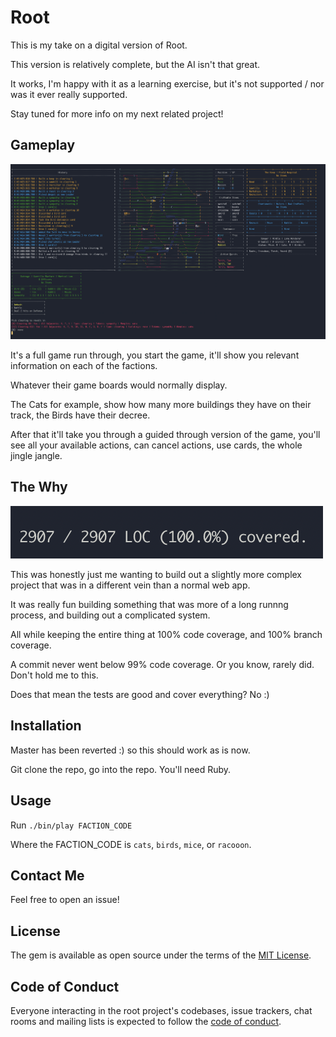 # Root

This is my take on a digital version of Root.

This version is relatively complete, but the AI isn't that great.

It works, I'm happy with it as a learning exercise, but it's not supported / nor was it ever really supported.

Stay tuned for more info on my next related project!

## Gameplay

![Full Game Screen](./screenshots/full.png)

It's a full game run through, you start the game, it'll show you relevant information on each of the factions.

Whatever their game boards would normally display.

The Cats for example, show how many more buildings they have on their track, the Birds have their decree.

After that it'll take you through a guided through version of the game, you'll see all your available actions, can cancel actions, use cards, the whole jingle jangle.

## The Why

![Look at all that code coverage](./screenshots/test_cov.png)

This was honestly just me wanting to build out a slightly more complex project that was in a different vein than a normal web app.

It was really fun building something that was more of a long runnng process, and building out a complicated system.

All while keeping the entire thing at 100% code coverage, and 100% branch coverage.

A commit never went below 99% code coverage. Or you know, rarely did. Don't hold me to this.

Does that mean the tests are good and cover everything? No :)

## Installation

Master has been reverted :) so this should work as is now.

Git clone the repo, go into the repo. You'll need Ruby.

## Usage

Run `./bin/play FACTION_CODE`

Where the FACTION_CODE is `cats`, `birds`, `mice`, or `racooon`.

## Contact Me

Feel free to open an issue!

## License

The gem is available as open source under the terms of the [MIT License](https://opensource.org/licenses/MIT).

## Code of Conduct

Everyone interacting in the root project's codebases, issue trackers, chat rooms and mailing lists is expected to follow the [code of conduct](https://github.com/[USERNAME]/root/blob/master/CODE_OF_CONDUCT.md).
